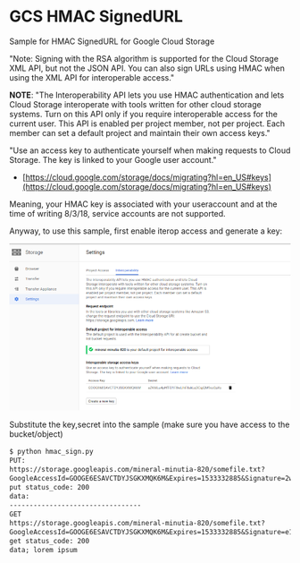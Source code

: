 

# GCS HMAC SignedURL

Sample for HMAC SignedURL for Google Cloud Storage

"Note: Signing with the RSA algorithm is supported for the Cloud Storage XML API, but not the JSON API. You can also sign URLs using HMAC when using the XML API for interoperable access."

**NOTE**: 
"The Interoperability API lets you use HMAC authentication and lets Cloud Storage interoperate with tools written for other cloud storage systems. Turn on this API only if you require interoperable access for the current user. This API is enabled per project member, not per project. Each member can set a default project and maintain their own access keys."

"Use an access key to authenticate yourself when making requests to Cloud Storage. The key is linked to your Google user account."

- [https://cloud.google.com/storage/docs/migrating?hl=en_US#keys](https://cloud.google.com/storage/docs/migrating?hl=en_US#keys)


Meaning, your HMAC key is associated with your useraccount and at the time of writing 8/3/18, service accounts are not supported.

Anyway, to use this sample, first enable iterop access and generate a key:

![images/interop_hmac.png](images/interop_hmac.png)

Substitute the key,secret into the sample (make sure you have access to the bucket/object)

```
$ python hmac_sign.py 
PUT:
https://storage.googleapis.com/mineral-minutia-820/somefile.txt?GoogleAccessId=GOOGE6ESAVCTDYJSGKXMQK6M&Expires=1533332885&Signature=2wEIAHhvQFeKSeUmM/X6uF2Ge%2Bk%3D
put status_code: 200
data: 
---------------------------------
GET
https://storage.googleapis.com/mineral-minutia-820/somefile.txt?GoogleAccessId=GOOGE6ESAVCTDYJSGKXMQK6M&Expires=1533332885&Signature=e1ySGToX41gXS%2BdwUw0x2glM4uI%3D
get status_code: 200
data; lorem ipsum
```